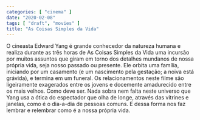 ```yaml
---
categories: [ "cinema" ]
date: "2020-02-08"
tags: [ "draft", "movies" ]
title: "As Coisas Simples da Vida"
---
```

O cineasta Edward Yang é grande conhecedor da natureza humana e realiza
durante as três horas de As Coisas Simples da Vida uma incursão
por muitos assuntos que giram em torno dos detalhes mundanos de nossa
própria vida, seja nosso passado ou presente. Ele orbita uma família,
iniciando por um casamento (e um nascimento pela gestação; a noiva está
grávida), e termina em um funeral. Os relacionamentos neste filme são
ligeiramente exagerados entre os jovens e docemente amadurecido entre
os mais velhos. Como deve ser. Nada sobra nem falta neste universo que
Yang usa a ótica do espectador que olha de longe, através das vitrines
e janelas, como é o dia-a-dia de pessoas comuns. E dessa forma nos faz
lembrar e relembrar como é a nossa própria vida.
